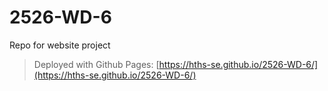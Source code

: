# 2526-WD-6
Repo for website project

> Deployed with Github Pages: [https://hths-se.github.io/2526-WD-6/](https://hths-se.github.io/2526-WD-6/)